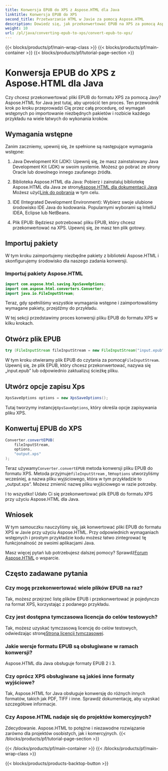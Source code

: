 ```yaml
---
title: Konwersja EPUB do XPS z Aspose.HTML dla Java
linktitle: Konwersja EPUB do XPS
second_title: Przetwarzanie HTML w Javie za pomocą Aspose.HTML
description: Dowiedz się, jak przekonwertować EPUB na XPS za pomocą Aspose.HTML dla Java. Przewodnik krok po kroku dotyczący płynnej konwersji EPUB na XPS. Wypróbuj teraz!
weight: 10
url: /pl/java/converting-epub-to-xps/convert-epub-to-xps/
---
```


{{< blocks/products/pf/main-wrap-class >}}
{{< blocks/products/pf/main-container >}}
{{< blocks/products/pf/tutorial-page-section >}}

# Konwersja EPUB do XPS z Aspose.HTML dla Java


Czy chcesz przekonwertować pliki EPUB do formatu XPS za pomocą Javy? Aspose.HTML for Java jest tutaj, aby uprościć ten proces. Ten przewodnik krok po kroku przeprowadzi Cię przez całą procedurę, od wymagań wstępnych po importowanie niezbędnych pakietów i rozbicie każdego przykładu na wiele łatwych do wykonania kroków.

## Wymagania wstępne

Zanim zaczniemy, upewnij się, że spełnione są następujące wymagania wstępne:

1. Java Development Kit (JDK): Upewnij się, że masz zainstalowany Java Development Kit (JDK) w swoim systemie. Możesz go pobrać ze strony Oracle lub dowolnego innego zaufanego źródła.

2. Biblioteka Aspose.HTML dla Java: Pobierz i zainstaluj bibliotekę Aspose.HTML dla Java ze strony[Aspose.HTML dla dokumentacji Java](https://reference.aspose.com/html/java/) Możesz użyć[Link do pobrania](https://releases.aspose.com/html/java/) w tym celu.

3. IDE (Integrated Development Environment): Wybierz swoje ulubione środowisko IDE Java do kodowania. Popularnymi wyborami są IntelliJ IDEA, Eclipse lub NetBeans.

4. Plik EPUB: Będziesz potrzebować pliku EPUB, który chcesz przekonwertować na XPS. Upewnij się, że masz ten plik gotowy.

## Importuj pakiety

W tym kroku zaimportujemy niezbędne pakiety z biblioteki Aspose.HTML i skonfigurujemy środowisko dla naszego zadania konwersji.

### Importuj pakiety Aspose.HTML

```java
import com.aspose.html.saving.XpsSaveOptions;
import com.aspose.html.converters.Converter;
import java.io.FileInputStream;
```

Teraz, gdy spełniliśmy wszystkie wymagania wstępne i zaimportowaliśmy wymagane pakiety, przejdźmy do przykładu.

W tej sekcji przedstawimy proces konwersji pliku EPUB do formatu XPS w kilku krokach.

## Otwórz plik EPUB

```java
try (FileInputStream fileInputStream = new FileInputStream("input.epub")) {
```

 W tym kroku otwieramy plik EPUB do czytania za pomocą`FileInputStream`. Upewnij się, że plik EPUB, który chcesz przekonwertować, nazywa się „input.epub” lub odpowiednio zaktualizuj ścieżkę pliku.

## Utwórz opcje zapisu Xps

```java
XpsSaveOptions options = new XpsSaveOptions();
```

Tutaj tworzymy instancję`XpsSaveOptions`, który określa opcje zapisywania pliku XPS.

## Konwertuj EPUB do XPS

```java
Converter.convertEPUB(
    fileInputStream,
    options,
    "output.xps"
);
```

 Teraz używamy`Converter.convertEPUB` metoda konwersji pliku EPUB do formatu XPS. Metoda przyjmuje`fileInputStream` , ten`options` utworzyliśmy wcześniej, a nazwa pliku wyjściowego, która w tym przykładzie to „output.xps”. Możesz zmienić nazwę pliku wyjściowego w razie potrzeby.

I to wszystko! Udało Ci się przekonwertować plik EPUB do formatu XPS przy użyciu Aspose.HTML dla Java.

## Wniosek

W tym samouczku nauczyliśmy się, jak konwertować pliki EPUB do formatu XPS w Javie przy użyciu Aspose.HTML. Przy odpowiednich wymaganiach wstępnych i prostym przykładzie kodu możesz łatwo zintegrować tę funkcjonalność ze swoimi aplikacjami Java.

 Masz więcej pytań lub potrzebujesz dalszej pomocy? Sprawdź[Forum Aspose.HTML](https://forum.aspose.com/) o wsparcie.

## Często zadawane pytania

### Czy mogę przekonwertować wiele plików EPUB na raz?
Tak, możesz przejrzeć listę plików EPUB i przekonwertować je pojedynczo na format XPS, korzystając z podanego przykładu.

### Czy jest dostępna tymczasowa licencja do celów testowych?
Tak, możesz uzyskać tymczasową licencję do celów testowych, odwiedzając stronę[Strona licencji tymczasowej](https://purchase.aspose.com/temporary-license/).

### Jakie wersje formatu EPUB są obsługiwane w ramach konwersji?
Aspose.HTML dla Java obsługuje formaty EPUB 2 i 3.

### Czy oprócz XPS obsługiwane są jakieś inne formaty wyjściowe?
Tak, Aspose.HTML for Java obsługuje konwersję do różnych innych formatów, takich jak PDF, TIFF i inne. Sprawdź dokumentację, aby uzyskać szczegółowe informacje.

### Czy Aspose.HTML nadaje się do projektów komercyjnych?
Zdecydowanie. Aspose.HTML to potężne i niezawodne rozwiązanie zarówno dla projektów osobistych, jak i komercyjnych.
{{< /blocks/products/pf/tutorial-page-section >}}

{{< /blocks/products/pf/main-container >}}
{{< /blocks/products/pf/main-wrap-class >}}

{{< blocks/products/products-backtop-button >}}
